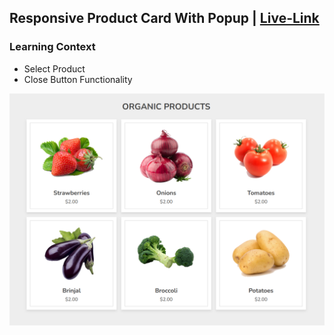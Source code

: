 ## Responsive Product Card With Popup | [Live-Link]()

### Learning Context
- Select Product
- Close Button Functionality

<img src="./assets/img/demo.png" />